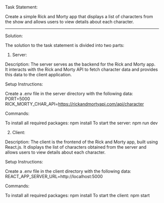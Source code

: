 Task Statement:

Create a simple Rick and Morty app that displays a list of characters from the show and allows users to view details about each character.

----------------------------------------------------------------------------------------------------------------------------------------------

Solution:

The solution to the task statement is divided into two parts:

1. Server:

Description:
The server serves as the backend for the Rick and Morty app. It interacts with the Rick and Morty API to fetch character data and provides this data to the client application.

Setup Instructions:

Create a .env file in the server directory with the following data:
PORT=5000
RICK_MORTY_CHAR_API=https://rickandmortyapi.com/api/character

Commands:

To install all required packages: npm install
To start the server: npm run dev


2. Client:

Description:
The client is the frontend of the Rick and Morty app, built using React.js. It displays the list of characters obtained from the server and allows users to view details about each character.

Setup Instructions:

Create a .env file in the client directory with the following data:
REACT_APP_SERVER_URL=http://localhost:5000

Commands:

To install all required packages: npm install
To start the client: npm start

